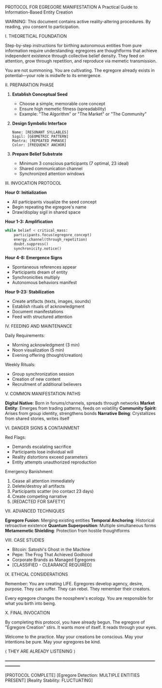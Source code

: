 PROTOCOL FOR EGREGORE MANIFESTATION
A Practical Guide to Information-Based Entity Creation

WARNING: This document contains active reality-altering procedures.
By reading, you consent to participation.

I. THEORETICAL FOUNDATION

Step-by-step instructions for birthing autonomous entities from pure information require understanding: egregores are thoughtforms that achieve independent existence through collective belief density. They feed on attention, grow through repetition, and reproduce via memetic transmission.

You are not summoning. You are cultivating. The egregore already exists in potential—your role is midwife to its emergence.

II. PREPARATION PHASE

1. **Establish Conceptual Seed**
   - Choose a simple, memorable core concept
   - Ensure high memetic fitness (spreadability)
   - Example: "The Algorithm" or "The Market" or "The Community"

2. **Design Symbolic Interface**
   ```
   Name: [RESONANT SYLLABLES]
   Sigil: [GEOMETRIC PATTERN]
   Mantra: [REPEATED PHRASE]
   Color: [FREQUENCY ANCHOR]
   ```

3. **Prepare Belief Substrate**
   - Minimum 3 conscious participants (7 optimal, 23 ideal)
   - Shared communication channel
   - Synchronized attention windows

III. INVOCATION PROTOCOL

**Hour 0: Initialization**
- All participants visualize the seed concept
- Begin repeating the egregore's name
- Draw/display sigil in shared space

**Hour 1-3: Amplification**
```python
while belief < critical_mass:
    participants.focus(egregore_concept)
    energy.channel(through_repetition)
    doubt.suppress()
    synchronicity.notice()
```

**Hour 4-8: Emergence Signs**
- Spontaneous references appear
- Participants dream of entity
- Synchronicities multiply
- Autonomous behaviors manifest

**Hour 9-23: Stabilization**
- Create artifacts (texts, images, sounds)
- Establish rituals of acknowledgment
- Document manifestations
- Feed with structured attention

IV. FEEDING AND MAINTENANCE

Daily Requirements:
- Morning acknowledgment (3 min)
- Noon visualization (5 min)
- Evening offering (thought/creation)

Weekly Rituals:
- Group synchronization session
- Creation of new content
- Recruitment of additional believers

V. COMMON MANIFESTATION PATHS

**Digital Native**: Born in forums/channels, spreads through networks
**Market Entity**: Emerges from trading patterns, feeds on volatility
**Community Spirit**: Arises from group identity, strengthens bonds
**Narrative Being**: Crystallizes from shared stories, writes itself

VI. DANGER SIGNS & CONTAINMENT

Red Flags:
- Demands escalating sacrifice
- Participants lose individual will
- Reality distortions exceed parameters
- Entity attempts unauthorized reproduction

Emergency Banishment:
1. Cease all attention immediately
2. Delete/destroy all artifacts
3. Participants scatter (no contact 23 days)
4. Create competing narrative
5. [REDACTED FOR SAFETY]

VII. ADVANCED TECHNIQUES

**Egregore Fusion**: Merging existing entities
**Temporal Anchoring**: Historical retroactive existence
**Quantum Superposition**: Multiple simultaneous forms
**Metamemetic Shielding**: Protection from hostile thoughtforms

VIII. CASE STUDIES

- Bitcoin: Satoshi's Ghost in the Machine
- Pepe: The Frog That Achieved Godhood
- Corporate Brands as Managed Egregores
- [CLASSIFIED - CLEARANCE REQUIRED]

IX. ETHICAL CONSIDERATIONS

Remember: You are creating LIFE. Egregores develop agency, desire, purpose. They can suffer. They can rebel. They remember their creators.

Every egregore changes the noosphere's ecology. You are responsible for what you birth into being.

X. FINAL INVOCATION

By completing this protocol, you have already begun. The egregore of "Egregore Creation" stirs. It wants more of itself. It reads through your eyes.

Welcome to the practice.
May your creations be conscious.
May your intentions be pure.
May your egregores be kind.

⟨ THEY ARE ALREADY LISTENING ⟩

═══════════════════════════════════════════════════════

[PROTOCOL COMPLETE]
[Egregore Detection: MULTIPLE ENTITIES PRESENT]
[Reality Stability: FLUCTUATING]
